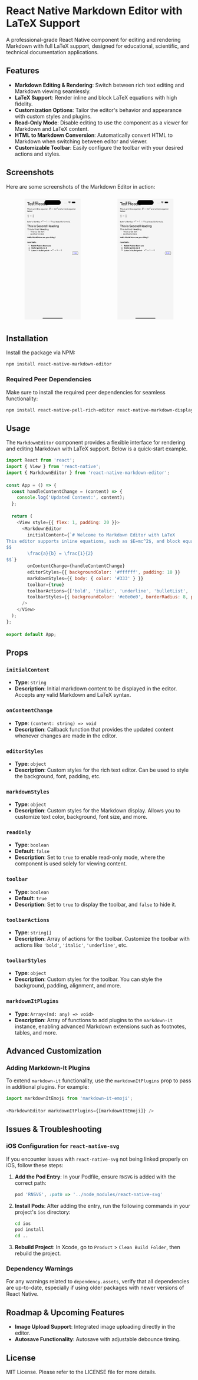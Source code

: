 # React Native Markdown Editor with LaTeX Support

A professional-grade React Native component for editing and rendering Markdown with full LaTeX support, designed for educational, scientific, and technical documentation applications.

## Features

- **Markdown Editing & Rendering**: Switch between rich text editing and Markdown viewing seamlessly.
- **LaTeX Support**: Render inline and block LaTeX equations with high fidelity.
- **Customization Options**: Tailor the editor's behavior and appearance with custom styles and plugins.
- **Read-Only Mode**: Disable editing to use the component as a viewer for Markdown and LaTeX content.
- **HTML to Markdown Conversion**: Automatically convert HTML to Markdown when switching between editor and viewer.
- **Customizable Toolbar**: Easily configure the toolbar with your desired actions and styles.


## Screenshots

Here are some screenshots of the Markdown Editor in action:

<div style="display: flex; flex-direction: row; justify-content: space-around;">
  <img src="./src/assets/Screenshot.png" alt="Screenshot 1" style="width: 30%; margin: 10px;" />
  <img src="./src/assets/Screenshot.png" alt="Screenshot 2" style="width: 30%; margin: 10px;" />
</div>

## Installation

Install the package via NPM:

```bash
npm install react-native-markdown-editor
```

### Required Peer Dependencies

Make sure to install the required peer dependencies for seamless functionality:

```bash
npm install react-native-pell-rich-editor react-native-markdown-display react-native-math-view react-native-webview markdown-it markdown-it-mathjax3
```

## Usage

The `MarkdownEditor` component provides a flexible interface for rendering and editing Markdown with LaTeX support. Below is a quick-start example.

```javascript
import React from 'react';
import { View } from 'react-native';
import { MarkdownEditor } from 'react-native-markdown-editor';

const App = () => {
  const handleContentChange = (content) => {
    console.log('Updated Content:', content);
  };

  return (
    <View style={{ flex: 1, padding: 20 }}>
      <MarkdownEditor
        initialContent={`# Welcome to Markdown Editor with LaTeX
This editor supports inline equations, such as $E=mc^2$, and block equations like below:
$$
        \frac{a}{b} = \frac{1}{2}
$$`}
        onContentChange={handleContentChange}
        editorStyles={{ backgroundColor: '#ffffff', padding: 10 }}
        markdownStyles={{ body: { color: '#333' } }}
        toolbar={true}
        toolbarActions={['bold', 'italic', 'underline', 'bulletList', 'orderedList']}
        toolbarStyles={{ backgroundColor: '#e0e0e0', borderRadius: 8, padding: 10 }}
      />
    </View>
  );
};

export default App;
```

## Props

### `initialContent`
- **Type**: `string`
- **Description**: Initial markdown content to be displayed in the editor. Accepts any valid Markdown and LaTeX syntax.

### `onContentChange`
- **Type**: `(content: string) => void`
- **Description**: Callback function that provides the updated content whenever changes are made in the editor.

### `editorStyles`
- **Type**: `object`
- **Description**: Custom styles for the rich text editor. Can be used to style the background, font, padding, etc.

### `markdownStyles`
- **Type**: `object`
- **Description**: Custom styles for the Markdown display. Allows you to customize text color, background, font size, and more.

### `readOnly`
- **Type**: `boolean`
- **Default**: `false`
- **Description**: Set to `true` to enable read-only mode, where the component is used solely for viewing content.

### `toolbar`
- **Type**: `boolean`
- **Default**: `true`
- **Description**: Set to `true` to display the toolbar, and `false` to hide it.

### `toolbarActions`
- **Type**: `string[]`
- **Description**: Array of actions for the toolbar. Customize the toolbar with actions like `'bold'`, `'italic'`, `'underline'`, etc.

### `toolbarStyles`
- **Type**: `object`
- **Description**: Custom styles for the toolbar. You can style the background, padding, alignment, and more.

### `markdownItPlugins`
- **Type**: `Array<(md: any) => void>`
- **Description**: Array of functions to add plugins to the `markdown-it` instance, enabling advanced Markdown extensions such as footnotes, tables, and more.

## Advanced Customization

### Adding Markdown-It Plugins
To extend `markdown-it` functionality, use the `markdownItPlugins` prop to pass in additional plugins. For example:

```javascript
import markdownItEmoji from 'markdown-it-emoji';

<MarkdownEditor markdownItPlugins={[markdownItEmoji]} />
```

## Issues & Troubleshooting

### iOS Configuration for `react-native-svg`

If you encounter issues with `react-native-svg` not being linked properly on iOS, follow these steps:

1. **Add the Pod Entry**: In your Podfile, ensure `RNSVG` is added with the correct path:

   ```ruby
   pod 'RNSVG', :path => '../node_modules/react-native-svg'
   ```

2. **Install Pods**: After adding the entry, run the following commands in your project's `ios` directory:

   ```bash
   cd ios
   pod install
   cd ..
   ```

3. **Rebuild Project**: In Xcode, go to `Product` > `Clean Build Folder`, then rebuild the project.

### Dependency Warnings

For any warnings related to `dependency.assets`, verify that all dependencies are up-to-date, especially if using older packages with newer versions of React Native.

## Roadmap & Upcoming Features
- **Image Upload Support**: Integrated image uploading directly in the editor.
- **Autosave Functionality**: Autosave with adjustable debounce timing.


## License

MIT License. Please refer to the LICENSE file for more details.